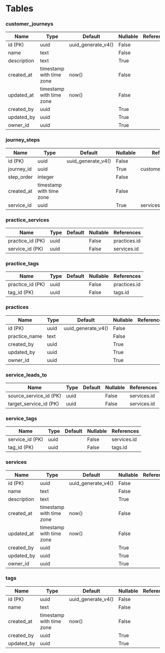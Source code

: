 # Tables

### customer_journeys

| Name | Type | Default | Nullable | References |
| -- | -- | -- | -- | ---------- |
| id (PK) | uuid | uuid_generate_v4() | False | 
name | text |  | False | 
description | text |  | True | 
created_at | timestamp with time zone | now() | False | 
updated_at | timestamp with time zone | now() | False | 
created_by | uuid |  | True | 
updated_by | uuid |  | True | 
owner_id | uuid |  | True |  |

### journey_steps

| Name | Type | Default | Nullable | References |
| -- | -- | -- | -- | ---------- |
| id (PK) | uuid | uuid_generate_v4() | False | 
journey_id | uuid |  | True | customer_journeys.id
step_order | integer |  | False | 
created_at | timestamp with time zone |  | False | 
service_id | uuid |  | True | services.id |

### practice_services

| Name | Type | Default | Nullable | References |
| -- | -- | -- | -- | ---------- |
| practice_id (PK) | uuid |  | False | practices.id
service_id (PK) | uuid |  | False | services.id |

### practice_tags

| Name | Type | Default | Nullable | References |
| -- | -- | -- | -- | ---------- |
| practice_id (PK) | uuid |  | False | practices.id
tag_id (PK) | uuid |  | False | tags.id |

### practices

| Name | Type | Default | Nullable | References |
| -- | -- | -- | -- | ---------- |
| id (PK) | uuid | uuid_generate_v4() | False | 
practice_name | text |  | False | 
created_by | uuid |  | True | 
updated_by | uuid |  | True | 
owner_id | uuid |  | True |  |

### service_leads_to

| Name | Type | Default | Nullable | References |
| -- | -- | -- | -- | ---------- |
| source_service_id (PK) | uuid |  | False | services.id
target_service_id (PK) | uuid |  | False | services.id |

### service_tags

| Name | Type | Default | Nullable | References |
| -- | -- | -- | -- | ---------- |
| service_id (PK) | uuid |  | False | services.id
tag_id (PK) | uuid |  | False | tags.id |

### services

| Name | Type | Default | Nullable | References |
| -- | -- | -- | -- | ---------- |
| id (PK) | uuid | uuid_generate_v4() | False | 
name | text |  | False | 
description | text |  | True | 
created_at | timestamp with time zone | now() | False | 
updated_at | timestamp with time zone | now() | False | 
created_by | uuid |  | True | 
updated_by | uuid |  | True | 
owner_id | uuid |  | True |  |

### tags

| Name | Type | Default | Nullable | References |
| -- | -- | -- | -- | ---------- |
| id (PK) | uuid | uuid_generate_v4() | False | 
name | text |  | False | 
created_at | timestamp with time zone | now() | False | 
created_by | uuid |  | True | 
updated_by | uuid |  | True |  |
